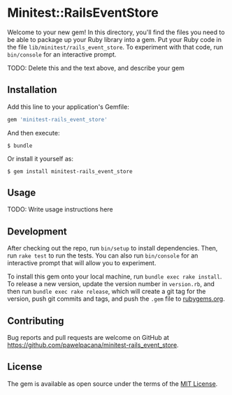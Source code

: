 # Minitest::RailsEventStore

Welcome to your new gem! In this directory, you'll find the files you need to be able to package up your Ruby library into a gem. Put your Ruby code in the file `lib/minitest/rails_event_store`. To experiment with that code, run `bin/console` for an interactive prompt.

TODO: Delete this and the text above, and describe your gem

## Installation

Add this line to your application's Gemfile:

```ruby
gem 'minitest-rails_event_store'
```

And then execute:

    $ bundle

Or install it yourself as:

    $ gem install minitest-rails_event_store

## Usage

TODO: Write usage instructions here

## Development

After checking out the repo, run `bin/setup` to install dependencies. Then, run `rake test` to run the tests. You can also run `bin/console` for an interactive prompt that will allow you to experiment.

To install this gem onto your local machine, run `bundle exec rake install`. To release a new version, update the version number in `version.rb`, and then run `bundle exec rake release`, which will create a git tag for the version, push git commits and tags, and push the `.gem` file to [rubygems.org](https://rubygems.org).

## Contributing

Bug reports and pull requests are welcome on GitHub at https://github.com/pawelpacana/minitest-rails_event_store.

## License

The gem is available as open source under the terms of the [MIT License](https://opensource.org/licenses/MIT).
